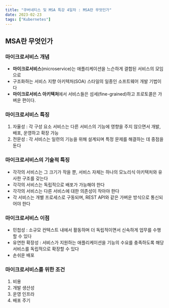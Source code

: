 ```yaml
---
title: "쿠버네티스 및 MSA 특강 4일차 : MSA란 무엇인가"
date: 2023-02-23
tags: ["Kubernetes"]
---
```


## MSA란 무엇인가

### 마이크로서비스 개념

- **마이크로서비스**(microservice)는 애플리케이션을 느슨하게 결합된 서비스의 모임으로
- 구조화하는 서비스 지향 아키텍처(SOA) 스타일의 일종인 소프트웨어 개발 기법이다
- **마이크로서비스 아키텍처**에서 서비스들은 섬세(fine-grained)하고 프로토콜은 가벼운 편이다.

### 마이크로서비스 특징

1. 자율성 : 각 구성 요소 서비스는 다른 서비스의 기능에 영향을 주지 않으면서 개발, 배포, 운영하고 확장 가능
2. 전문성 : 각 서비스는 일련의 기능을 위해 설계되며 특정 문제를 해결하는 데 중점을 둔다

### 마이크로서비스의 기술적 특징

- 각각의 서비스는 그 크기가 작을 뿐, 서비스 자체는 하나의 모노리식 아키텍처와 유사한 구조를 갖는다
- 각각의 서비스는 독립적으로 배포가 가능해야 한다
- 각각의 서비스는 다른 서비스에 대한 의존성이 작아야 한다
- 각 서비스는 개별 프로세스로 구동되며, REST API와 같은 가벼운 방식으로 통신되어야 한다

### 마이크로서비스 이점

- 민첩성 : 소규모 컨텍스트 내에서 활동하며 더 독립적이면서 신속하게 업무를 수행할 수 있다
- 유연한 확장성 : 서비스가 지원하는 애플리케이션을 기능의 수요를 충족하도록 해당 서비스를 독립적으로 확장할 수 있다
- 손쉬운 배포

### 마이크로서비스를 위한 조건

1. 비용
2. 개발 생산성
3. 운영 인프라
4. 배포 주기
